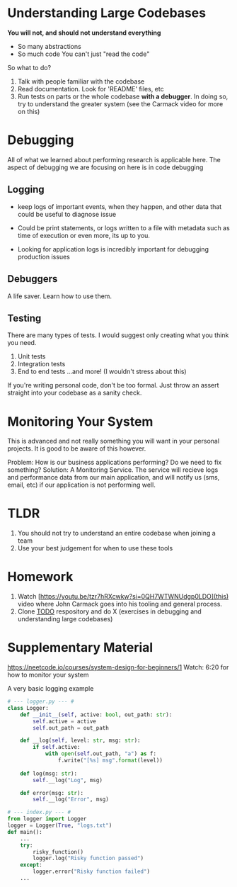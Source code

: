 # Understanding Large Codebases
__You will not, and should not understand everything__
* So many abstractions
* So much code
You can't just "read the code"  

So what to do? 
1. Talk with people familiar with the codebase
2. Read documentation. Look for 'README' files, etc
2. Run tests on parts or the whole codebase __with a debugger__. In doing so, try to understand the greater system (see the Carmack video for more on this)

# Debugging
All of what we learned about performing research is applicable here. The aspect of debugging we are focusing on here is in code debugging

## Logging
* keep logs of important events, when they happen, and other data that could be useful to diagnose issue
* Could be print statements, or logs written to a file with metadata such as time of execution or even more, its up to you.

* Looking for application logs is incredibly important for debugging production issues

## Debuggers
A life saver. Learn how to use them.

## Testing
There are many types of tests. I would suggest only creating what you think you need.

1. Unit tests
2. Integration tests
3. End to end tests
...and more! (I wouldn't stress about this)

If you're writing personal code, don't be too formal. Just throw an assert straight into your codebase as a sanity check.  

<!-- TODO: Might want to move this to the business sections under advanced debugging? -->
# Monitoring Your System
This is advanced and not really something you will want in your personal projects.
It is good to be aware of this however.

Problem: How is our business applications performing? Do we need to fix something?
Solution: A Monitoring Service. The service will recieve logs and performance data from our main application, and will notify us (sms, email, etc) if our application is not performing well. 

# TLDR
1. You should not try to understand an entire codebase when joining a team
2. Use your best judgement for when to use these tools 

# Homework
1. Watch [https://youtu.be/tzr7hRXcwkw?si=0QH7WTWNUdgp0LDO](this) video where John Carmack goes into his tooling and general process. 
2. Clone [TODO](this) respository and do X (exercises in debugging and understanding large codebases)


# Supplementary Material
https://neetcode.io/courses/system-design-for-beginners/1 Watch: 6:20 for how to monitor your system

A very basic logging example
```python
# --- logger.py --- # 
class Logger:
    def __init__(self, active: bool, out_path: str):
        self.active = active
        self.out_path = out_path

    def __log(self, level: str, msg: str):
        if self.active:
            with open(self.out_path, "a") as f:
                f.write("[%s] msg".format(level))
    
    def log(msg: str):
        self.__log("Log", msg)

    def error(msg: str):
        self.__log("Error", msg)

# --- index.py --- # 
from logger import Logger
logger = Logger(True, "logs.txt")
def main():
    ...
    try:
        risky_function()
        logger.log("Risky function passed")
    except:
        logger.error("Risky function failed")
    ...

```